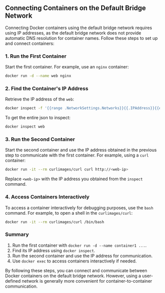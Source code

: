## Connecting Containers on the Default Bridge Network

Connecting Docker containers using the default bridge network requires using IP addresses, as the default bridge network does not provide automatic DNS resolution for container names. Follow these steps to set up and connect containers:

### 1. Run the First Container

Start the first container. For example, use an `nginx` container:
```bash
docker run -d --name web nginx
```
### 2. Find the Container's IP Address

Retrieve the IP address of the `web`:
```bash
docker inspect -f '{{range .NetworkSettings.Networks}}{{.IPAddress}}{{end}}' web
```
To get the entire json to inspect:
```bash
docker inspect web
```
### 3. Run the Second Container

Start the second container and use the IP address obtained in the previous step to communicate with the first container. For example, using a `curl` container:
```bash
docker run -it --rm curlimages/curl curl http://<web-ip>
```
Replace `<web-ip>` with the IP address you obtained from the `inspect` command.

### 4. Access Containers Interactively

To access a container interactively for debugging purposes, use the `bash` command. For example, to open a shell in the `curlimages/curl`:
```bash
docker run -it --rm curlimages/curl /bin/bash
```
### Summary

1. Run the first container with `docker run -d --name container1 ...`.
2. Find its IP address using `docker inspect`.
3. Run the second container and use the IP address for communication.
4. Use `docker exec` to access containers interactively if needed.

By following these steps, you can connect and communicate between Docker containers on the default bridge network. However, using a user-defined network is generally more convenient for container-to-container communication.
